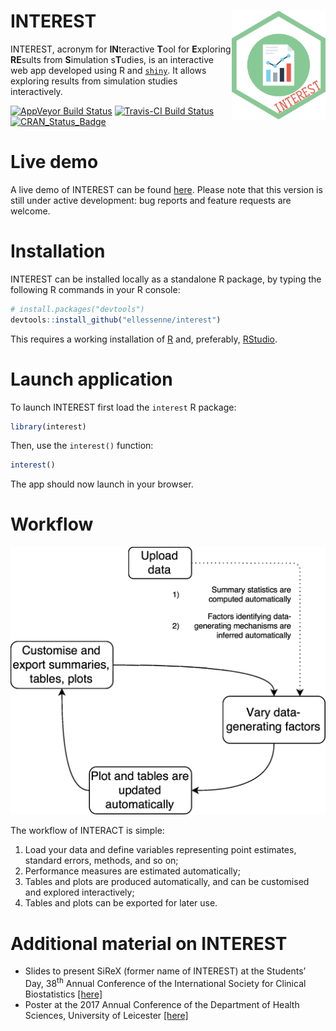 
<!-- README.md is generated from README.Rmd. Please edit that file -->

# INTEREST <img src="man/figures/hex.png" width = "150" align="right" />

INTEREST, acronym for **IN**teractive **T**ool for **E**xploring
**RE**sults from **S**imulation s**T**udies, is an interactive web app
developed using R and [`shiny`](https://shiny.rstudio.com/). It allows
exploring results from simulation studies interactively.

[![AppVeyor Build
Status](https://ci.appveyor.com/api/projects/status/github/ellessenne/interest?branch=master&svg=true)](https://ci.appveyor.com/project/ellessenne/interest)
[![Travis-CI Build
Status](https://travis-ci.org/ellessenne/interest.svg?branch=master)](https://travis-ci.org/ellessenne/interest)
[![CRAN\_Status\_Badge](http://www.r-pkg.org/badges/version/interest)](https://cran.r-project.org/package=interest)

# Live demo

A live demo of INTEREST can be found
[here](https://interest.shinyapps.io/interest/). Please note that this
version is still under active development: bug reports and feature
requests are welcome.

# Installation

INTEREST can be installed locally as a standalone R package, by typing
the following R commands in your R console:

``` r
# install.packages("devtools")
devtools::install_github("ellessenne/interest")
```

This requires a working installation of [R](https://www.r-project.org/)
and, preferably, [RStudio](https://www.rstudio.com/).

# Launch application

To launch INTEREST first load the `interest` R package:

``` r
library(interest)
```

Then, use the `interest()` function:

``` r
interest()
```

The app should now launch in your browser.

# Workflow

![](README_files/sirex-workflow.png)

The workflow of INTERACT is simple:

1.  Load your data and define variables representing point estimates,
    standard errors, methods, and so on;
2.  Performance measures are estimated automatically;
3.  Tables and plots are produced automatically, and can be customised
    and explored interactively;
4.  Tables and plots can be exported for later use.

# Additional material on INTEREST

  - Slides to present SiReX (former name of INTEREST) at the Students’
    Day, 38<sup>th</sup> Annual Conference of the International Society
    for Clinical Biostatistics
    [\[here\]](README_files/iscb38_slides.pdf)
  - Poster at the 2017 Annual Conference of the Department of Health
    Sciences, University of Leicester
    [\[here\]](README_files/hs_poster.pdf)
